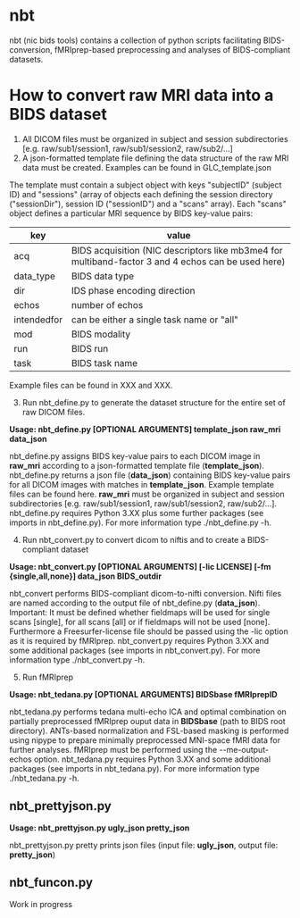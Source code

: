 # nbt

nbt (nic bids tools) contains a collection of python scripts facilitating BIDS-conversion, fMRIprep-based preprocessing and analyses of BIDS-compliant datasets.

# How to convert raw MRI data into a BIDS dataset  

1. All DICOM files must be organized in subject and session subdirectories [e.g. raw/sub1/session1, raw/sub1/session2, raw/sub2/...]
2. A json-formatted template file defining the data structure of the raw MRI data must be created. Examples can be found in GLC_template.json

The template must contain a subject object with keys "subjectID" (subject ID) and "sessions" (array of objects each defining the session directory ("sessionDir"), session ID ("sessionID") and a "scans" array). Each "scans" object defines a particular MRI sequence by BIDS key-value pairs:

|key|value|
|---|-----|
|acq|BIDS acquisition (NIC descriptors like mb3me4 for multiband-factor 3 and 4 echos can be used here)|
|data_type|BIDS data type|
|dir|IDS phase encoding direction|
|echos|number of echos|
|intendedfor|can be either a single task name or "all"|
|mod|BIDS modality|
|run|BIDS run|
|task|BIDS task name|

Example files can be found in XXX and XXX. 

3. Run nbt_define.py to generate the dataset structure for the entire set of raw DICOM files.

**Usage: nbt_define.py [OPTIONAL ARGUMENTS] template_json  raw_mri data_json**

nbt_define.py assigns BIDS key-value pairs to each DICOM image in **raw_mri** according to a json-formatted template file (**template_json**). nbt_define.py returns a json file (**data_json**) containing BIDS key-value pairs for all DICOM images with matches in **template_json**. Example template files can be found here. **raw_mri** must be organized in subject and session subdirectories [e.g. raw/sub1/session1, raw/sub1/session2, raw/sub2/...]. nbt_define.py requires Python 3.XX plus some further packages (see imports in nbt_define.py). For more information type ./nbt_define.py -h.

4. Run nbt_convert.py to convert dicom to niftis and to create a BIDS-compliant dataset  

**Usage: nbt_convert.py [OPTIONAL ARGUMENTS] [-lic LICENSE] [-fm {single,all,none}] data_json BIDS_outdir**

nbt_convert performs BIDS-compliant dicom-to-nifti conversion. Nifti files are named according to the output file of nbt_define.py (**data_json**). Important: It must be defined whether fieldmaps will be used for single scans [single], for all scans [all] or if fieldmaps will not be used [none]. Furthermore a Freesurfer-license file should be passed using the -lic option as it is required by fMRIprep. nbt_convert.py requires Python 3.XX and some additional packages (see imports in nbt_convert.py). For more information type ./nbt_convert.py -h.

5. Run fMRIprep

**Usage: nbt_tedana.py [OPTIONAL ARGUMENTS] BIDSbase fMRIprepID**

nbt_tedana.py performs tedana multi-echo ICA and optimal combination on partially preprocessed fMRIprep ouput data in **BIDSbase** (path to BIDS root directory). ANTs-based normalization and FSL-based masking is performed using nipype to prepare minimally preprocessed MNI-space fMRI data for further analyses. fMRIprep must be performed using the --me-output-echos option. nbt_tedana.py requires Python 3.XX and some additional packages (see imports in nbt_tedana.py). For more information type ./nbt_tedana.py -h.

## nbt_prettyjson.py

**Usage: nbt_prettyjson.py ugly_json pretty_json**

nbt_prettyjson.py pretty prints json files (input file: **ugly_json**, output file: **pretty_json**)

## nbt_funcon.py

Work in progress
